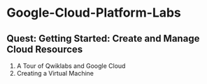 # Google-Cloud-Platform-Labs
 
## Quest: Getting Started: Create and Manage Cloud Resources

1. A Tour of Qwiklabs and Google Cloud 
2. Creating a Virtual Machine